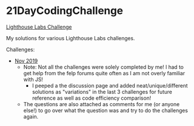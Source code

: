 # 21DayCodingChallenge
[Lighthouse Labs Challenge](https://coding-challenge.lighthouselabs.ca)

My solutions for various Lighthouse Labs challenges.  


Challenges:
* [Nov 2019](https://github.com/nstha21/21DayCodingChallenge/tree/master/Nov2019)
  * Note: Not all the challenges were solely completed by me! I had to get help from the felp forums quite often as I am not overly familiar with JS! 
    * I peeped a the discussion page and added neat/unique/different solutions as "variations" in the last 3 challenges for future reference as well as code efficiency comparison!
  * The questions are also attached as comments for me (or anyone else!) to go over what the question was and try to do the challenges again.
 
